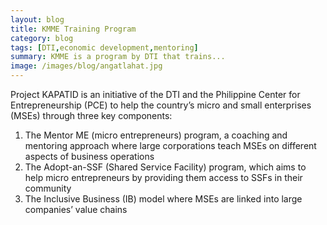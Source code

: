 ```yaml
---
layout: blog
title: KMME Training Program
category: blog
tags: [DTI,economic development,mentoring]  
summary: KMME is a program by DTI that trains...
image: /images/blog/angatlahat.jpg
---
```


Project KAPATID is an initiative of the DTI and the Philippine Center for Entrepreneurship (PCE) to help the country’s micro and small enterprises (MSEs) through three key components:

1) The Mentor ME (micro entrepreneurs) program, a coaching and mentoring approach where large corporations teach MSEs on different aspects of business operations
2) The Adopt-an-SSF (Shared Service Facility) program, which aims to help micro entrepreneurs by providing them access to SSFs in their community
3) The Inclusive Business (IB) model where MSEs are linked into large companies’ value chains
